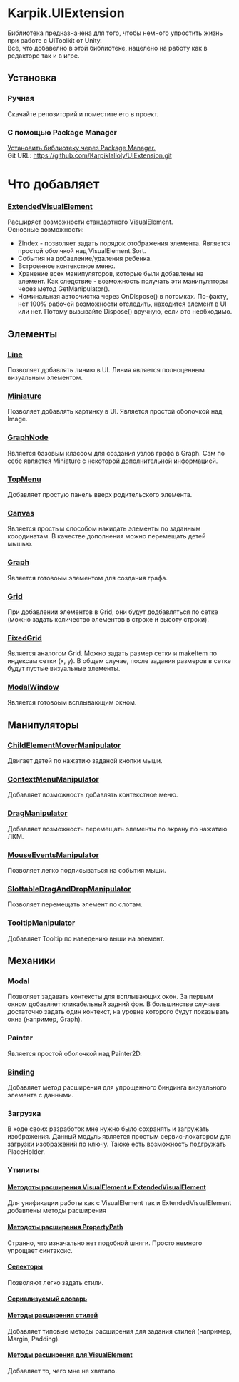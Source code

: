# Karpik.UIExtension
Библиотека предназначена для того, чтобы немного упростить жизнь при работе с UIToolkit от Unity.<br>
Всё, что добавелно в этой библиотеке, нацелено на работу как в редакторе так и в игре.

## Установка
### Ручная
Скачайте репозиторий и поместите его в проект.
### С помощью Package Manager
[Установить библиотеку через Package Manager.](https://docs.unity3d.com/Manual/upm-ui-giturl.html) <br>
Git URL: https://github.com/Karpiklalloly/UIExtension.git

# Что добавляет
### [ExtendedVisualElement](https://github.com/Karpiklalloly/UIExtension/blob/main/Karpik/UIExtension/ExtendedVisualElement.cs)
Расширяет возможности стандартного VisualElement.<br>
Основные возможности:
- ZIndex - позволяет задать порядок отображения элемента. Является простой оболчкой над VisualElement.Sort.
- События на добавление/удаления ребенка.
- Встроенное контекстное меню.
- Хранение всех манипуляторов, которые были добавлены на элемент. Как следствие - возможность получать эти манипуляторы через метод GetManipulator<T>().
- Номинальная автоочистка через OnDispose() в потомках.
По-факту, нет 100% рабочей возможности отследить, находится элемент в UI или нет.
Потому вызывайте Dispose() вручную, если это необходимо.

## Элементы
### [Line](https://github.com/Karpiklalloly/UIExtension/blob/main/Karpik/UIExtension/Elements/Line.cs)
Позволяет добавлять линию в UI. Линия является полноценным визуальным элементом.

### [Miniature](https://github.com/Karpiklalloly/UIExtension/blob/main/Karpik/UIExtension/Elements/Miniature.cs)
Позволяет добавлять картинку в UI. Является простой оболочкой над Image.

### [GraphNode](https://github.com/Karpiklalloly/UIExtension/blob/main/Karpik/UIExtension/Elements/GraphNode.cs)
Является базовым классом для создания узлов графа в Graph. Сам по себе является Miniature с некоторой дополнительной информацией.

### [TopMenu](https://github.com/Karpiklalloly/UIExtension/blob/main/Karpik/UIExtension/Elements/TopMenu.cs)
Добавляет простую панель вверх родительского элемента.

### [Canvas](https://github.com/Karpiklalloly/UIExtension/blob/main/Karpik/UIExtension/Layouts/Canvas.cs)
Является простым способом накидать элементы по заданным координатам.
В качестве дополнения можно перемещать детей мышью.

### [Graph](https://github.com/Karpiklalloly/UIExtension/blob/main/Karpik/UIExtension/Layouts/Graph.cs)
Является готовоым элементом для создания графа.

### [Grid](https://github.com/Karpiklalloly/UIExtension/blob/main/Karpik/UIExtension/Layouts/Grid.cs)
При добавлении элементов в Grid, они будут додбавляться по сетке
(можно задать количество элементов в строке и высоту строки).

### [FixedGrid](https://github.com/Karpiklalloly/UIExtension/blob/main/Karpik/UIExtension/Layouts/FixedGrid.cs)
Является аналогом Grid. Можно задать размер сетки и makeItem по индексам сетки (x, y).
В общем случае, после задания размеров в сетке будут пустые визуальные элементы.

### [ModalWindow](https://github.com/Karpiklalloly/UIExtension/blob/main/Karpik/UIExtension/Modal/ModalWindow.cs)
Является готовоым всплывающим окном.

## Манипуляторы
### [ChildElementMoverManipulator](https://github.com/Karpiklalloly/UIExtension/blob/main/Karpik/UIExtension/Manipulators/ChildElementMoverManipulator.cs)
Двигает детей по нажатию заданой кнопки мыши.

### [ContextMenuManipulator](https://github.com/Karpiklalloly/UIExtension/blob/main/Karpik/UIExtension/Manipulators/ContextMenuManipulator.cs)
Добавляет возможность добавлять контекстное меню.

### [DragManipulator](https://github.com/Karpiklalloly/UIExtension/blob/main/Karpik/UIExtension/Manipulators/DragManipulator.cs)
Добавляет возможность перемещать элементы по экрану по нажатию ЛКМ.

### [MouseEventsManipulator](https://github.com/Karpiklalloly/UIExtension/blob/main/Karpik/UIExtension/Manipulators/MouseEventsManipulator.cs)
Позволяет легко подписываться на события мыши.

### [SlottableDragAndDropManipulator](https://github.com/Karpiklalloly/UIExtension/blob/main/Karpik/UIExtension/Manipulators/SlottableDragAndDropManipulator.cs)
Позволяет перемещать элемент по слотам.

### [TooltipManipulator](https://github.com/Karpiklalloly/UIExtension/blob/main/Karpik/UIExtension/Manipulators/TooltipManipulator.cs)
Добавляет Tooltip по наведению выши на элемент.

## Механики
### Modal
Позволяет задавать контексты для всплывающих окон. За первым окном добавляет кликабельный задний фон.
В большинстве случаев достаточно задать один контекст, на уровне которого будут показывать окна (например, Graph).

### Painter
Является простой оболочкой над Painter2D.

### [Binding](https://github.com/Karpiklalloly/UIExtension/blob/main/Karpik/UIExtension/Utilities/Utils.cs)
Добавляет метод расширения для упрощенного биндинга визуального элемента с данными.

### Загрузка
В ходе своих разработок мне нужно было сохранять и загружать изображения. Данный модуль является простым сервис-локатором
для загрузки изображений по ключу.
Также есть возможность подгружать PlaceHolder.

### Утилиты
#### [Методоты расширения VisualElement и ExtendedVisualElement](https://github.com/Karpiklalloly/UIExtension/blob/main/Karpik/UIExtension/Utilities/DefaultMethodsExtensions.cs)
Для унификации работы как с VisualElement так и ExtendedVisualElement добавлены методы расширения

#### [Методоты расширения PropertyPath](https://github.com/Karpiklalloly/UIExtension/blob/main/Karpik/UIExtension/Utilities/PropertyPathExtensions.cs)
Странно, что изначально нет подобной шняги. Просто немного упрощает синтаксис.

#### [Селекторы](https://github.com/Karpiklalloly/UIExtension/blob/main/Karpik/UIExtension/Utilities/Selectors.cs)
Позволяют легко задать стили.

#### [Сериализуемый словарь](https://github.com/Karpiklalloly/UIExtension/blob/main/Karpik/UIExtension/Utilities/SerializableDictionary.cs)

#### [Методы расширения стилей](https://github.com/Karpiklalloly/UIExtension/blob/main/Karpik/UIExtension/Utilities/StyleExtensions.cs)
Добавляет типовые методы расширения для задания стилей (например, Margin, Padding).

#### [Методы расширения для VisualElement](https://github.com/Karpiklalloly/UIExtension/blob/main/Karpik/UIExtension/Utilities/VisualElementExtensions.cs)
Добавляет то, чего мне не хватало.